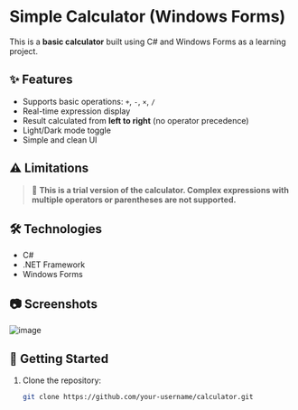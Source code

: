 # Simple Calculator (Windows Forms)

This is a **basic calculator** built using C# and Windows Forms as a learning project.

## ✨ Features

- Supports basic operations: `+`, `-`, `×`, `/`
- Real-time expression display
- Result calculated from **left to right** (no operator precedence)
- Light/Dark mode toggle
- Simple and clean UI

## ⚠️ Limitations

> 🔸 **This is a trial version of the calculator. Complex expressions with multiple operators or parentheses are not supported.**

## 🛠 Technologies

- C#
- .NET Framework
- Windows Forms

## 📷 Screenshots
![image](https://github.com/user-attachments/assets/57188602-87a0-4294-ba71-34ba1d8de7eb)

## 🚀 Getting Started

1. Clone the repository:
   ```bash
   git clone https://github.com/your-username/calculator.git
